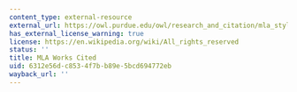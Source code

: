 ```yaml
---
content_type: external-resource
external_url: https://owl.purdue.edu/owl/research_and_citation/mla_style/mla_formatting_and_style_guide/mla_formatting_and_style_guide.html
has_external_license_warning: true
license: https://en.wikipedia.org/wiki/All_rights_reserved
status: ''
title: MLA Works Cited
uid: 6312e56d-c853-4f7b-b89e-5bcd694772eb
wayback_url: ''
---
```

